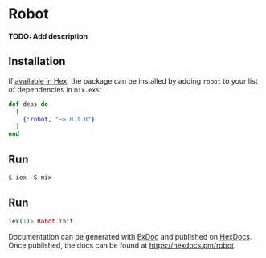 # Robot

**TODO: Add description**

## Installation

If [available in Hex](https://hex.pm/docs/publish), the package can be installed
by adding `robot` to your list of dependencies in `mix.exs`:

```elixir
def deps do
  [
    {:robot, "~> 0.1.0"}
  ]
end
```
## Run
```elixir
$ iex -S mix
```
## Run
```elixir
iex(1)> Robot.init
```

Documentation can be generated with [ExDoc](https://github.com/elixir-lang/ex_doc)
and published on [HexDocs](https://hexdocs.pm). Once published, the docs can
be found at <https://hexdocs.pm/robot>.

